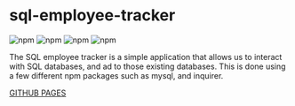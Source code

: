 # sql-employee-tracker
![npm](https://img.shields.io/badge/npm-sql-blue)
![npm](https://img.shields.io/badge/npm-node.js-green)
![npm](https://img.shields.io/badge/npm-express.js-orange)
![npm](https://img.shields.io/badge/npm-JavaScript-yellow)

The SQL employee tracker is a simple application that allows us to interact with SQL databases, and ad to those existing databases. This is done using a few different npm packages such as mysql, and inquirer.

[GITHUB PAGES]()